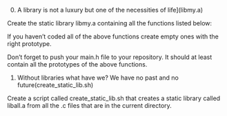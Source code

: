 0. A library is not a luxury but one of the necessities of life](libmy.a)


Create the static library libmy.a containing all the functions listed below:


If you haven’t coded all of the above functions create empty ones with the right prototype.


Don’t forget to push your main.h file to your repository. It should at least contain all the prototypes of the above functions.


1. Without libraries what have we? We have no past and no future(create_static_lib.sh)


Create a script called create_static_lib.sh that creates a static library called liball.a from all the .c files that are in the current directory.
